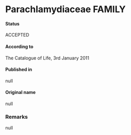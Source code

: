 # Parachlamydiaceae FAMILY

#### Status
ACCEPTED

#### According to
The Catalogue of Life, 3rd January 2011

#### Published in
null

#### Original name
null

### Remarks
null